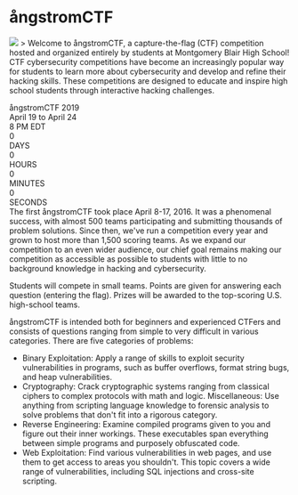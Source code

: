# ångstromCTF
<img src="https://github.com/Sd9ToU/CTFs/blob/master/angstromCTF/logo.png">
> Welcome to ångstromCTF, a capture-the-flag (CTF) competition hosted and organized entirely by students at Montgomery Blair High School! CTF cybersecurity competitions have become an increasingly popular way for students to learn more about cybersecurity and develop and refine their hacking skills. These competitions are designed to educate and inspire high school students through interactive hacking challenges.  
  
ångstromCTF 2019  
April 19 to April 24  
8 PM EDT  
0  
DAYS  
0  
HOURS  
0  
MINUTES  
0  
SECONDS  
The first ångstromCTF took place April 8-17, 2016. It was a phenomenal success, with almost 500 teams participating and submitting thousands of problem solutions. Since then, we've run a competition every year and grown to host more than 1,500 scoring teams. As we expand our competition to an even wider audience, our chief goal remains making our competition as accessible as possible to students with little to no background knowledge in hacking and cybersecurity.  
  
Students will compete in small teams. Points are given for answering each question (entering the flag). Prizes will be awarded to the top-scoring U.S. high-school teams.  
  
ångstromCTF is intended both for beginners and experienced CTFers and consists of questions ranging from simple to very difficult in various categories. There are five categories of problems:  
  
* Binary Exploitation: Apply a range of skills to exploit security vulnerabilities in programs, such as buffer overflows, format string bugs, and heap vulnerabilities.
* Cryptography: Crack cryptographic systems ranging from classical ciphers to complex protocols with math and logic.
Miscellaneous: Use anything from scripting language knowledge to forensic analysis to solve problems that don't fit into a rigorous category.
* Reverse Engineering: Examine compiled programs given to you and figure out their inner workings. These executables span everything between simple programs and purposely obfuscated code.
* Web Exploitation: Find various vulnerabilities in web pages, and use them to get access to areas you shouldn't. This topic covers a wide range of vulnerabilities, including SQL injections and cross-site scripting.
